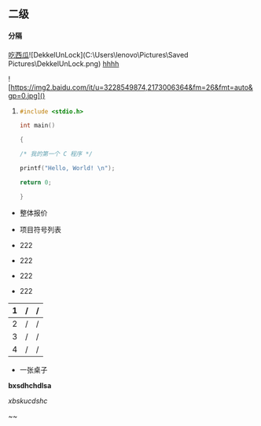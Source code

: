## 二级

#### 分隔

[吃西瓜](http://i.mooc.chaoxing.com/space/index?t=1619702858439)![DekkelUnLock](C:\Users\lenovo\Pictures\Saved Pictures\DekkelUnLock.png)
[hhhh](https://github.com/yangyongling4/yangyong1/blob/main/vckscv.md)

![https://img2.baidu.com/it/u=3228549874,2173006364&fm=26&fmt=auto&gp=0.jpg]()

1. ```c
   #include <stdio.h>
   
   int main()
   
   {
   
   /* 我的第一个 C 程序 */
   
   printf("Hello, World! \n");
   
   return 0;
   
   }
   ```

- 整体报价

- 项目符号列表
- 222
- 222
- 222
- 222

| 1    | /    | /    |
| ---- | ---- | ---- |
| 2    | /    | /    |
| 3    | /    | /    |
| 4    | /    | /    |

- 一张桌子

**bxsdhchdlsa**

*xbskucdshc*

~~

